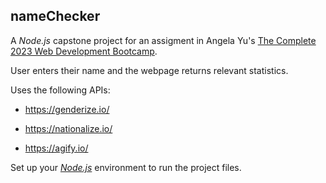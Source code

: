## nameChecker

A _Node.js_ capstone project for an assigment in Angela Yu's [The Complete 2023 Web Development Bootcamp](https://www.udemy.com/course/the-complete-web-development-bootcamp/).

User enters their name and the webpage returns relevant statistics.

Uses the following APIs:

-   https://genderize.io/

-   https://nationalize.io/

-   https://agify.io/

Set up your [_Node.js_](https://nodejs.org/en/download) environment to run the project files.
